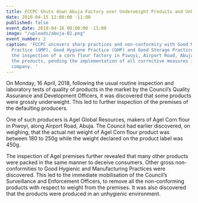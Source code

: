 ```yaml
---
title: FCCPC Shuts down Abuja Factory over Underweight Products and Unhygienic Environment
date: 2018-04-15 12:00:00 -11:00
published: false
event_date: 2018-04-16 00:00:00 -11:00
image: "/uploads/abuja-02.png"
event_number: 2
caption: 'FCCPC uncovers sharp practices and non-conformity with Good Manufacturing
  Practice (GMP), Good Hygiene Practice (GHP) and Good Storage Practice (GSP) during
  the inspection of a corn flour factory in Piwoyi, Airport Road, Abuja. FCCPC evacuates
  the products, pending the implementation of all corrective measures issued to the
  company. '
---
```


On Monday, 16 April, 2018, following the usual routine inspection and laboratory tests of quality of products in the market by the Council’s Quality Assurance and Development Officers, it was discovered that some products were grossly underweight. This led to further inspection of the premises of the defaulting producers.

One of such producers is Agel Global Resources, makers of Agel Corn flour in Piwoyi, along Airport Road, Abuja. The Council had earlier discovered, on weighing, that the actual net weight of Agel Corn flour product was between 180 to 250g while the weight declared on the product label was 450g.

The inspection of Agel premises further revealed that many other products were packed in the same manner to deceive consumers. Other gross non-conformities to Good Hygienic and Manufacturing Practices were discovered. This led to the immediate mobilisation of the Council’s Surveillance and Enforcement Officers, to remove all the non-conforming products with respect to weight from the premises. It was also discovered that the products were produced in an unhygienic environment.